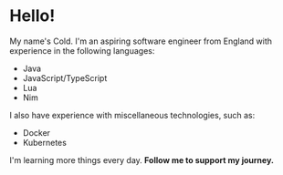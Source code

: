 # Hello!

My name's Cold. I'm an aspiring software engineer from England with experience in the following languages:
- Java
- JavaScript/TypeScript
- Lua
- Nim

I also have experience with miscellaneous technologies, such as:
- Docker
- Kubernetes

I'm learning more things every day. **Follow me to support my journey.**
